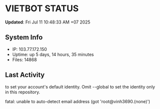 # VIETBOT STATUS
**Updated**: Fri Jul 11 10:48:33 AM +07 2025

## System Info
- IP: 103.77.172.150
- Uptime: up 5 days, 14 hours, 35 minutes
- Files: 14868

## Last Activity

to set your account's default identity.
Omit --global to set the identity only in this repository.

fatal: unable to auto-detect email address (got 'root@vinh3690.(none)')
